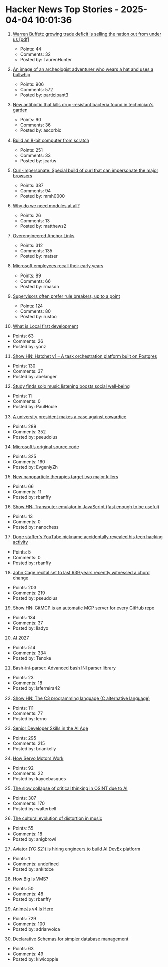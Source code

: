 # Hacker News Top Stories - 2025-04-04 10:01:36

1. [Warren Buffett: growing trade deficit is selling the nation out from under us [pdf]](https://faculty.washington.edu/ss1110/IF/Buffett%20Fortune%202003%20(6).pdf)
   - Points: 44
   - Comments: 32
   - Posted by: TaurenHunter

2. [An image of an archeologist adventurer who wears a hat and uses a bullwhip](https://theaiunderwriter.substack.com/p/an-image-of-an-archeologist-adventurer)
   - Points: 906
   - Comments: 572
   - Posted by: participant3

3. [New antibiotic that kills drug-resistant bacteria found in technician's garden](https://www.nature.com/articles/d41586-025-00945-z)
   - Points: 90
   - Comments: 36
   - Posted by: ascorbic

4. [Build an 8-bit computer from scratch](https://eater.net/8bit/)
   - Points: 251
   - Comments: 33
   - Posted by: jcartw

5. [Curl-impersonate: Special build of curl that can impersonate the major browsers](https://github.com/lwthiker/curl-impersonate)
   - Points: 387
   - Comments: 94
   - Posted by: mmh0000

6. [Why do we need modules at all?](https://groups.google.com/g/erlang-programming/c/LKLesmrss2k)
   - Points: 26
   - Comments: 13
   - Posted by: matthews2

7. [Overengineered Anchor Links](https://thirty-five.com/overengineered-anchoring)
   - Points: 312
   - Comments: 135
   - Posted by: matser

8. [Microsoft employees recall their early years](https://www.seattletimes.com/business/microsoft/microsoft-turns-50-4-employees-recall-their-early-years/)
   - Points: 89
   - Comments: 66
   - Posted by: rmason

9. [Supervisors often prefer rule breakers, up to a point](https://journals.aom.org/doi/10.5465/amd.2022.0280.summary)
   - Points: 124
   - Comments: 80
   - Posted by: rustoo

10. [What is Local first development](https://alexop.dev/posts/what-is-local-first-web-development/)
   - Points: 63
   - Comments: 26
   - Posted by: yonz

11. [Show HN: Hatchet v1 – A task orchestration platform built on Postgres](https://github.com/hatchet-dev/hatchet)
   - Points: 130
   - Comments: 37
   - Posted by: abelanger

12. [Study finds solo music listening boosts social well-being](https://phys.org/news/2025-03-solo-music-boosts-social.html)
   - Points: 11
   - Comments: 0
   - Posted by: PaulHoule

13. [A university president makes a case against cowardice](https://www.newyorker.com/news/q-and-a/a-university-president-makes-a-case-against-cowardice)
   - Points: 289
   - Comments: 352
   - Posted by: pseudolus

14. [Microsoft’s original source code](https://www.gatesnotes.com/home/home-page-topic/reader/microsoft-original-source-code)
   - Points: 325
   - Comments: 160
   - Posted by: EvgeniyZh

15. [New nanoparticle therapies target two major killers](https://www.science.org/content/article/new-nanoparticle-therapies-target-two-major-killers)
   - Points: 66
   - Comments: 11
   - Posted by: rbanffy

16. [Show HN: Transputer emulator in JavaScript (fast enough to be useful)](https://nanochess.org/transputer_emulator.html)
   - Points: 13
   - Comments: 0
   - Posted by: nanochess

17. [Doge staffer's YouTube nickname accidentally revealed his teen hacking activity](https://arstechnica.com/tech-policy/2025/04/i-no-longer-hack-paypals-doge-staffers-hacker-past-raises-red-flags/)
   - Points: 5
   - Comments: 0
   - Posted by: rbanffy

18. [John Cage recital set to last 639 years recently witnessed a chord change](https://www.spectator.co.uk/article/what-were-we-all-doing-here-my-600-mile-trip-to-hear-an-organ-play-a-d-natural/)
   - Points: 203
   - Comments: 219
   - Posted by: pseudolus

19. [Show HN: GitMCP is an automatic MCP server for every GitHub repo](https://gitmcp.io/)
   - Points: 134
   - Comments: 37
   - Posted by: liadyo

20. [AI 2027](https://ai-2027.com/)
   - Points: 514
   - Comments: 334
   - Posted by: Tenoke

21. [Bash-ini-parser: Advanced bash INI parser library](https://github.com/lsferreira42/bash-ini-parser)
   - Points: 23
   - Comments: 18
   - Posted by: lsferreira42

22. [Show HN: The C3 programming language (C alternative language)](https://github.com/c3lang/c3c)
   - Points: 111
   - Comments: 77
   - Posted by: lerno

23. [Senior Developer Skills in the AI Age](https://manuel.kiessling.net/2025/03/31/how-seasoned-developers-can-achieve-great-results-with-ai-coding-agents/)
   - Points: 295
   - Comments: 215
   - Posted by: briankelly

24. [How Servo Motors Work](https://www.jameco.com/Jameco/workshop/Howitworks/how-servo-motors-work.html)
   - Points: 92
   - Comments: 22
   - Posted by: kaycebasques

25. [The slow collapse of critical thinking in OSINT due to AI](https://www.dutchosintguy.com/post/the-slow-collapse-of-critical-thinking-in-osint-due-to-ai)
   - Points: 307
   - Comments: 170
   - Posted by: walterbell

26. [The cultural evolution of distortion in music](https://royalsocietypublishing.org/doi/10.1098/rstb.2024.0014)
   - Points: 55
   - Comments: 18
   - Posted by: anigbrowl

27. [Aviator (YC S21) is hiring engineers to build AI DevEx platform](https://www.ycombinator.com/companies/aviator/jobs)
   - Points: 1
   - Comments: undefined
   - Posted by: ankitdce

28. [How Big Is VMS?](https://vmssoftware.com/resources/blog/2025-03-31-how-big-is-vms/)
   - Points: 50
   - Comments: 48
   - Posted by: rbanffy

29. [AnimeJs v4 Is Here](https://animejs.com/)
   - Points: 729
   - Comments: 100
   - Posted by: adrianvoica

30. [Declarative Schemas for simpler database management](https://supabase.com/blog/declarative-schemas)
   - Points: 63
   - Comments: 49
   - Posted by: kiwicopple

